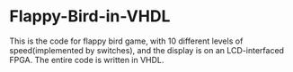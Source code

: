 # Flappy-Bird-in-VHDL
This is the code for flappy bird game, with 10 different levels of speed(implemented by switches), and the display is on an LCD-interfaced FPGA. The entire code is written in VHDL.
